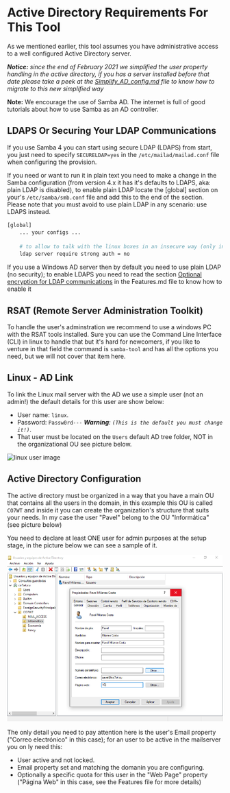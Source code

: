 # Active Directory Requirements For This Tool

As we mentioned earlier, this tool assumes you have administrative access to a well configured Active Directory server.

_**Notice:** since the end of February 2021 we simplified the user property handling in the active directory, if you has a server installed before that date please take a peek at the [Simplify_AD_config.md](Simplify_AD_config.md) file to know how to migrate to this new simplified way_

**Note:** We encourage the use of Samba AD. The internet is full of good tutorials about how to use Samba as an AD controller.

## LDAPS Or Securing Your LDAP Communications

If you use Samba 4 you can start using secure LDAP (LDAPS) from start, you just need to specify `SECURELDAP=yes` in the `/etc/mailad/mailad.conf` file when configuring the provision.

If you need or want to run it in plain text you need to make a change in the Samba configuration (from version 4.x it has it's defaults to LDAPS, aka: plain LDAP is disabled), to enable plain LDAP locate the [global] section on your's `/etc/samba/smb.conf` file and add this to the end of the section. Please note that you must avoid to use plain LDAP in any scenario: use LDAPS instead.

``` sh
[global]
    ... your configs ...

    # to allow to talk with the linux boxes in an insecure way (only in DMZ envs)
    ldap server require strong auth = no

```

If you use a Windows AD server then by default you need to use plain LDAP (no security); to enable LDAPS you need to read the section [Optional encryption for LDAP communications](Features.md#optional-encryption-for-LDAP-communications) in the Features.md file to know how to enable it

## RSAT (Remote Server Administration Toolkit)

To handle the user's adminstration we recommend to use a windows PC with the RSAT tools installed. Sure you can use the Command Line Interface (CLI) in linux to handle that but it's hard for newcomers, if you like to venture in that field the command is `samba-tool` and has all the options you need, but we will not cover that item here.

## Linux - AD Link

To link the Linux mail server with the AD we use a simple user (not an admin!) the default details for this user are show below:

- User name: `linux`.
- Password: `Passw0rd---` _**Warning**: `(This is the default you must change it!)`_.
- That user must be located on the `Users` default AD tree folder, NOT in the organizational OU see picture below.

![linux user image](imgs/sample_ad_listing_linux_user.png)

## Active Directory Configuration

The active directory must be organized in a way that you have a main OU that contains all the users in the domain, in this example this OU is called `CO7WT` and inside it you can create the organization's structure that suits your needs. In my case the user "Pavel" belong to the OU "Informática" (see picture below)

You need to declare at least ONE user for admin purposes at the setup stage, in the picture below we can see a sample of it.

![admin use details](imgs/admin_user_details.png)

The only detail you need to pay attention here is the user's Email property ("Correo electrónico" in this case); for an user to be active in the mailserver you on ly need this:

- User active and not locked.
- Email property set and matching the domanin you are configuring.
- Optionally a specific quota for this user in the "Web Page" property ("Página Web" in this case, see the Features file for more details)
